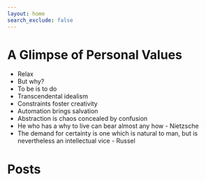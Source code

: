 ```yaml
---
layout: home
search_exclude: false
---
```

# A Glimpse of Personal Values

- Relax
- But why?
- To be is to do
- Transcendental idealism
- Constraints foster creativity
- Automation brings salvation
- Abstraction is chaos concealed by confusion
- He who has a why to live can bear almost any how - Nietzsche
- The demand for certainty is one which is natural to man, but is nevertheless an intellectual vice - Russel


# Posts
